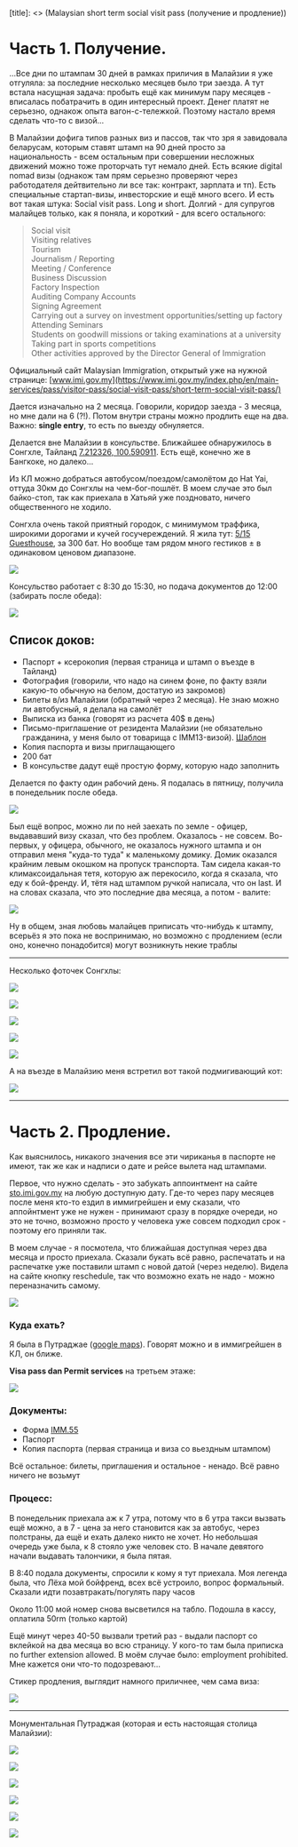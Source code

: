 [category]: <> (Travel, Malaysia)
[date]: <> (2024/03/01)
[title]: <> (Malaysian short term social visit pass (получение и продление))

# Часть 1. Получение.

...Все дни по штампам 30 дней в рамках приличия в Малайзии я уже отгуляла: за последние несколько месяцев было три заезда. А тут встала насущная задача: пробыть ещё как минимум пару месяцев -  вписалась побатрачить в один интересный проект. Денег платят не серьезно, однакож опыта вагон-с-тележкой. Поэтому настало время сделать что-то с визой... 

В Малайзии дофига типов разных виз и пассов, так что зря я завидовала беларусам, которым ставят штамп на 90 дней просто за национальность - всем остальным при совершении несложных движений можно тоже проторчать тут немало дней. Есть всякие digital nomad визы (однакож там прям серьезно проверяют через работодателя дейтвительно ли все так: контракт, зарплата и тп). Есть специальные стартап-визы, инвесторские и ещё много всего. И есть вот такая штука: Social visit pass. Long и short. Долгий - для супругов малайцев только, как я поняла, и короткий - для всего остального:

>Social visit  
Visiting relatives   
Tourism   
Journalism / Reporting  
Meeting / Conference  
Business Discussion  
Factory Inspection   
Auditing Company Accounts   
Signing Agreement   
Carrying out a survey on investment opportunities/setting up factory  
Attending Seminars  
Students on goodwill missions or taking examinations at a university  
Taking part in sports competitions  
Other activities approved by the Director General of Immigration  

Официальный сайт Malaysian Immigration, открытый уже на нужной странице: [www.imi.gov.my](https://www.imi.gov.my/index.php/en/main-services/pass/visitor-pass/social-visit-pass/short-term-social-visit-pass/)

Дается изначально на 2 месяца. Говорили, коридор заезда - 3 месяца, но мне дали на 6 (?!). Потом внутри страны можно продлить еще на два. Важно: **single entry**, то есть по выезду обнуляется.

Делается вне Малайзии в консульстве. Ближайшее обнаружилось в Сонгхле, Тайланд [7.212326, 100.590911](https://maps.app.goo.gl/NCTJo3yrriwkb6ej8). Есть ещё, конечно же в Бангкоке, но далеко...

Из КЛ можно добраться автобусом/поездом/самолётом до Hat Yai, оттуда 30км до Сонгхлы на чем-бог-пошлёт. В моем случае это был байко-стоп, так как приехала в Хатьяй уже поздновато, ничего общественного не ходило.

Сонгхла очень такой приятный городок, с минимумом траффика, широкими дорогами и кучей госучереждений. Я жила тут: [5/15 Guesthouse](https://maps.app.goo.gl/z8pYePZACzvzmrbq6), за 300 бат. Но вообще там рядом много гестиков ± в одинаковом ценовом диапазоне.

![](https://bafybeiecwf4gv3hndpfg47rwzf5kwgbd6oj35vqj5otbxvfqyfgx4t3kf4.ipfs.flk-ipfs.xyz/1.jpeg)

Консульство работает с 8:30 до 15:30, но подача документов до 12:00 (забирать после обеда):

![](https://bafybeiecwf4gv3hndpfg47rwzf5kwgbd6oj35vqj5otbxvfqyfgx4t3kf4.ipfs.flk-ipfs.xyz/2.jpeg)

## Список доков:

* Паспорт + ксерокопия (первая страница и штамп о въезде в Тайланд)
* Фотография (говорили, что надо на синем фоне, по факту взяли какую-то обычную на белом, достатую из закромов)
* Билеты в/из Малайзии (обратный через 2 месяца). Не знаю можно ли автобусный, я делала на самолёт
* Выписка из банка (говорят из расчета 40$ в день)
* Письмо-приглашение от резидента Малайзии (не обязательно гражданина, у меня было от товарища с IMM13-визой). [Шаблон](https://bafybeiecwf4gv3hndpfg47rwzf5kwgbd6oj35vqj5otbxvfqyfgx4t3kf4.ipfs.flk-ipfs.xyz/Template%20IL.docx)
* Копия паспорта и визы приглащающего
* 200 бат
* В консульстве дадут ещё простую форму, которую надо заполнить

Делается по факту один рабочий день. Я подалась в пятницу, получила в понедельник после обеда.

![](https://bafybeiecwf4gv3hndpfg47rwzf5kwgbd6oj35vqj5otbxvfqyfgx4t3kf4.ipfs.flk-ipfs.xyz/3.jpeg)

Был ещё вопрос, можно ли по ней заехать по земле - офицер, выдававший визу сказал, что без проблем. Оказалось - не совсем. Во-первых, у офицера, обычного, не оказалось нужного штампа и он отправил меня "куда-то туда" к маленькому домику. Домик оказался крайним левым окошком на пропуск транспорта. Там сидела какая-то климаксоидальная тетя, которую аж перекосило, когда я сказала, что еду к бой-френду. И, тётя над штампом ручкой написала, что он last. И на словах сказала, что это последние два месяца, а потом - валите:

![](https://bafybeiecwf4gv3hndpfg47rwzf5kwgbd6oj35vqj5otbxvfqyfgx4t3kf4.ipfs.flk-ipfs.xyz/4.jpeg)

Ну в общем, зная любовь малайцев приписать что-нибудь к штампу, всерьёз я это пока не воспринимаю, но возможно с продлением (если оно, конечно понадобится) могут возникнуть некие траблы

***

Несколько фоточек Сонгхлы:

![](https://bafybeiecwf4gv3hndpfg47rwzf5kwgbd6oj35vqj5otbxvfqyfgx4t3kf4.ipfs.flk-ipfs.xyz/5.jpeg)

![](https://bafybeiecwf4gv3hndpfg47rwzf5kwgbd6oj35vqj5otbxvfqyfgx4t3kf4.ipfs.flk-ipfs.xyz/6.jpeg)

![](https://bafybeiecwf4gv3hndpfg47rwzf5kwgbd6oj35vqj5otbxvfqyfgx4t3kf4.ipfs.flk-ipfs.xyz/7.jpeg)

![](https://bafybeiecwf4gv3hndpfg47rwzf5kwgbd6oj35vqj5otbxvfqyfgx4t3kf4.ipfs.flk-ipfs.xyz/8.jpeg)

![](https://bafybeiecwf4gv3hndpfg47rwzf5kwgbd6oj35vqj5otbxvfqyfgx4t3kf4.ipfs.flk-ipfs.xyz/9.jpeg)

А на въезде в Малайзию меня встретил вот такой подмигивающий кот:

![](https://bafybeiecwf4gv3hndpfg47rwzf5kwgbd6oj35vqj5otbxvfqyfgx4t3kf4.ipfs.flk-ipfs.xyz/10.jpeg)

***

# Часть 2. Продление.

Как выяснилось, никакого значения все эти чириканья в паспорте не имеют, так же как и надписи о дате и рейсе вылета над штампами.

Первое, что нужно сделать - это забукать аппоинтмент на сайте [sto.imi.gov.my](https://sto.imi.gov.my/STO/booking.php) на любую доступную дату. Где-то через пару месяцев после меня кто-то ездил в иммигрейшен и ему сказали, что аппойнтмент уже не нужен - принимают сразу в порядке очереди, но это не точно, возможно просто у человека уже совсем подходил срок - поэтому его приняли так.

В моем случае - я посмотела, что ближайшая доступная через два месяца и просто приехала. Сказали букать всё равно, распечатать и на распечатке уже поставили штамп с новой датой (через неделю). Видела на сайте кнопку reschedule, так что возможно ехать не надо - можно переназначить самому.

![](https://bafybeiecwf4gv3hndpfg47rwzf5kwgbd6oj35vqj5otbxvfqyfgx4t3kf4.ipfs.flk-ipfs.xyz/11.jpeg)

### Куда ехать?

Я была в Путраджае ([google maps](https://maps.app.goo.gl/H6osrfuFr5Ksaxfz7)). Говорят можно и в иммигрейшен в КЛ, он ближе.

**Visa pass dan Permit services** на третьем этаже:

![](https://bafybeiecwf4gv3hndpfg47rwzf5kwgbd6oj35vqj5otbxvfqyfgx4t3kf4.ipfs.flk-ipfs.xyz/12.jpeg)

### Документы:

* Форма [IMM.55](https://www.imi.gov.my/wp-content/uploads/2022/01/Imm55.pdf)
* Паспорт
* Копия паспорта (первая страница и виза со вьездным штампом)

Всё остальное: билеты, приглашения и остальное - ненадо. Всё равно ничего не возьмут

### Процесс:

В понедельник приехала аж к 7 утра, потому что в 6 утра такси вызвать ещё можно, а в 7 - цена за него становится как за автобус, через полстраны, да ещё и ехать далеко никто не хочет. Но небольшая очередь уже была, к 8 стояло уже человек сто. В начале девятого начали выдавать талончики, я была пятая. 

В 8:40 подала документы, спросили к кому я тут приехала. Моя легенда была, что Лёха мой бойфренд, всех всё устроило, вопрос формальный. Сказали идти позавтракать/погулять пару часов

Около 11:00 мой номер снова высветился на табло. Подошла в кассу, оплатила 50rm (только картой)

Ещё минут через 40-50 вызвали третий раз - выдали паспорт со вклейкой на два месяца во всю страницу. У кого-то там была приписка no further extension allowed. В моём случае было: employment prohibited. Мне кажется они что-то подозревают...

Стикер продления, выглядит намного приличнее, чем сама виза:

![](https://bafybeiecwf4gv3hndpfg47rwzf5kwgbd6oj35vqj5otbxvfqyfgx4t3kf4.ipfs.flk-ipfs.xyz/13.jpeg)

***

Монументальная Путраджая (которая и есть настоящая столица Малайзии):

![](https://bafybeiecwf4gv3hndpfg47rwzf5kwgbd6oj35vqj5otbxvfqyfgx4t3kf4.ipfs.flk-ipfs.xyz/14.jpeg)

![](https://bafybeiecwf4gv3hndpfg47rwzf5kwgbd6oj35vqj5otbxvfqyfgx4t3kf4.ipfs.flk-ipfs.xyz/15.jpeg)

![](https://bafybeiecwf4gv3hndpfg47rwzf5kwgbd6oj35vqj5otbxvfqyfgx4t3kf4.ipfs.flk-ipfs.xyz/16.jpeg)

![](https://bafybeiecwf4gv3hndpfg47rwzf5kwgbd6oj35vqj5otbxvfqyfgx4t3kf4.ipfs.flk-ipfs.xyz/17.jpeg)

![](https://bafybeiecwf4gv3hndpfg47rwzf5kwgbd6oj35vqj5otbxvfqyfgx4t3kf4.ipfs.flk-ipfs.xyz/18.jpeg)

![](https://bafybeiecwf4gv3hndpfg47rwzf5kwgbd6oj35vqj5otbxvfqyfgx4t3kf4.ipfs.flk-ipfs.xyz/19.jpeg)